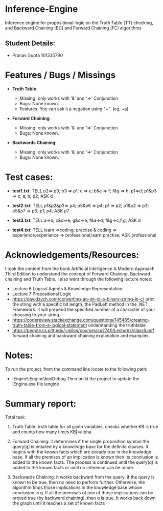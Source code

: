 # Inference-Engine

Inference engine for propositional logic on the Truth Table (TT) checking, and Backward Chaining (BC) and Forward Chaining (FC) algorithms

Student Details:
-------------------------------------------------------------------------------------------------------------
- Pranav Gupta 	101335790


Features / Bugs / Missings
=============================================================================================================
- **Truth Table**:
    - Missing: only works with '&' and '=>' Conjunction
    - Bugs: None known.
    - Features: You can ask it a negation using "~". (eg. ~a)
    
- **Forward Chaining**:
    - Missing: only works with '&' and '=>' Conjunction
    - Bugs: None known.
    
- **Backwards Chaining**:
    - Missing: only works with '&' and '=>' Conjunction
    - Bugs: None known.
    
Test cases: 
=============================================================================================================
  - **test1.txt**:
  TELL
  p2=> p3; p3 => p1; c => e; b&e => f; f&g => h; p1=>d; p1&p3 => c; a; b; p2;
  ASK
  d
  
  - **test2.txt**:
  TELL
  p1&p2&p3=> p4; p5&p6 => p4; p1 => p2; p1&p2 => p3; p5&p7 => p6; p1; p4;
  ASK
  p7
  
  - **test3.txt**:
  TELL
  a=>b; c&d=>e; g&c=>a; f&a=>d; f&g=>c;f;g;
  ASK
  d
  
  - **test4.txt**:
  TELL
  learn =>coding; practise & coding => experience;experience => professional;learn;practise;
  ASK
  professional
  
  
Acknowledgements/Resources: 
=============================================================================================================
I took the content from the book Artificial Intelligence A Modern Approach Third Edition to understand the concept of Forward Chaining, Backward chaining and Truth Table.
I also went through the following lecture notes: 
- Lecture 6 Logical Agents & Knowledge Representation
- Lecture 7 Propositional Logic
- https://davidzych.com/converting-an-int-to-a-binary-string-in-c/
	 print the string with a specific bit length, the PadLeft method in the .NET Framework. it will prepend the specified number of a character of your choosing to your string.
- https://codereview.stackexchange.com/questions/145465/creating-truth-table-from-a-logical-statement
	understanding the truthtable
- https://people.cs.pitt.edu/~milos/courses/cs2740/Lectures/class6.pdf
	forward chaining and backward chaining explanation and examples.


Notes: 
=============================================================================================================
To run the project, from the command line locate to the following path:
- iEngine\iEngine\bin\Debug
Then build the project to update the iEngine.exe file
iengine <method> <fileName>

Summary report:
=============================================================================================================
Total task:
1. Truth Table: truth table for all given variables, checks whether KB is true and counts how many times KB|=alpha.
2. Forward Chaining: it determines if the single proposition symbol the query(q) is entailed by a knowledge base for the definite clauses. It begins with the known facts which are already true in the knowledge base. If all the premises of an implication is known then its conclusion is added to the known facts. The process is continued until the query(q) is added to the known facts or until no inference can be made.

3. Backwards Chaining: it works backward from the query. if the query is known to be true, then no need to perform further. Otherwise, the algorithm finds those implications in the knowledge base whose conclusion is q. If all the premises of one of those implications can be proved true (by backward chaining), then q is true. It works back down the graph until it reaches a set of known facts
